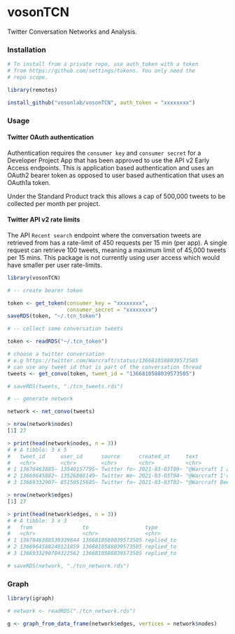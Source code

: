 # vosonTCN
Twitter Conversation Networks and Analysis.

### Installation

``` r
# To install from a private repo, use auth_token with a token
# from https://github.com/settings/tokens. You only need the
# repo scope.

library(remotes)

install_github("vosonlab/vosonTCN", auth_token = "xxxxxxxx")

```

### Usage

#### Twitter OAuth authentication

Authentication requires the `consumer key` and `consumer secret` for a Developer Project App that has been approved to use the API v2 Early Access endpoints. This is application based authentication and uses an OAuth2 bearer token as opposed to user based authentication that uses an OAuth1a token.

Under the Standard Product track this allows a cap of 500,000 tweets to be collected per month per project.

#### Twitter API v2 rate limits

The API `Recent search` endpoint where the conversation tweets are retrieved from has a rate-limit of 450 requests per 15 min (per app). A single request can retrieve 100 tweets, meaning a maximum limit of 45,000 tweets per 15 mins. This package is not currently using user access which would have smaller per user rate-limits.

``` r
library(vosonTCN)

# -- create bearer token

token <- get_token(consumer_key = "xxxxxxxx",
                   consumer_secret = "xxxxxxxx")
saveRDS(token, "~/.tcn_token")

# -- collect some conversation tweets

token <- readRDS("~/.tcn_token")

# choose a twitter conversation
# e.g https://twitter.com/Warcraft/status/1366810588039573505
# can use any tweet id that is part of the conversation thread
tweets <- get_convo(token, tweet_id = "1366810588039573505")

# saveRDS(tweets, "./tcn_tweets.rds")

# -- generate network

network <- net_convo(tweets)

> nrow(network$nodes)
[1] 27

> print(head(network$nodes, n = 3))
# # A tibble: 3 x 5
#   tweet_id     user_id      source      created_at     text                           
#   <chr>        <chr>        <chr>       <chr>          <chr>                          
# 1 13670463885~ 13540157795~ Twitter fo~ 2021-03-03T09~ "@Warcraft I am a professional~
# 2 13669645882~ 13526866149~ Twitter We~ 2021-03-03T04~ "@Warcraft I'd watch but I don~
# 3 13669332907~ 85150515685~ Twitter fo~ 2021-03-03T02~ "@Warcraft Been gone for a bit~

> nrow(network$edges)
[1] 27

> print(head(network$edges, n = 3))
# # A tibble: 3 x 3
#   from                to                  type      
#   <chr>               <chr>               <chr>     
# 1 1367046388530339844 1366810588039573505 replied_to
# 2 1366964588240121859 1366810588039573505 replied_to
# 3 1366933290704322562 1366810588039573505 replied_to

# saveRDS(network, "./tcn_network.rds")
```

### Graph

```R
library(igraph)

# network <- readRDS("./tcn_network.rds")

g <- graph_from_data_frame(network$edges, vertices = network$nodes)
```
